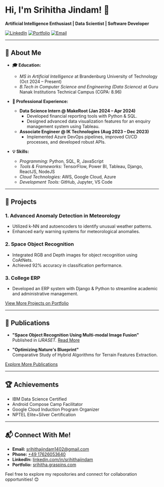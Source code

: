 # Hi, I'm Srihitha Jindam! 👋

**Artificial Intelligence Enthusiast | Data Scientist | Software Developer**

[![LinkedIn](https://img.shields.io/badge/LinkedIn-Connect-blue)](https://www.linkedin.com/in/srihithajindam)
[![Portfolio](https://img.shields.io/badge/Portfolio-Visit-green)](https://srihitha.graspins.com/)
[![Email](https://img.shields.io/badge/Email-Contact-red)](mailto:srihithajindam1402@gmail.com)

---

## 🌟 About Me
- **🎓 Education:**  
  - *MS in Artificial Intelligence* at Brandenburg University of Technology (Oct 2024 – Present)  
  - *B.Tech in Computer Science and Engineering (Data Science)* at Guru Nanak Institutions Technical Campus (CGPA: 8.96)

- **💼 Professional Experience:**  
  - **Data Science Intern @ MakeRoot (Jan 2024 – Apr 2024)**  
    - Developed financial reporting tools with Python & SQL.  
    - Designed advanced data visualization features for an enquiry management system using Tableau.  
  - **Associate Engineer @ IK Technologies (Aug 2023 – Dec 2023)**  
    - Implemented Azure DevOps pipelines, improved CI/CD processes, and developed robust APIs.

- **💡 Skills:**  
  - *Programming:* Python, SQL, R, JavaScript  
  - *Tools & Frameworks:* TensorFlow, Power BI, Tableau, Django, ReactJS, NodeJS  
  - *Cloud Technologies:* AWS, Google Cloud, Azure  
  - *Development Tools:* GitHub, Jupyter, VS Code

---

## 🚀 Projects
### **1. Advanced Anomaly Detection in Meteorology**
- Utilized k-NN and autoencoders to identify unusual weather patterns.  
- Enhanced early warning systems for meteorological anomalies.  

### **2. Space Object Recognition**
- Integrated RGB and Depth images for object recognition using CoAtNets.  
- Achieved 92% accuracy in classification performance.

### **3. College ERP**
- Developed an ERP system with Django & Python to streamline academic and administrative management.  

[View More Projects on Portfolio](https://srihitha.graspins.com/)

---

## 📜 Publications
- **"Space Object Recognition Using Multi-modal Image Fusion"**  
  Published in *IJRASET.* [Read More](https://www.ijraset.com/best-journal/space-object-recognition-using-multi-modal-image-fusion-and-stacking-of-coatnets)  

- **"Optimizing Nature's Blueprint"**  
  Comparative Study of Hybrid Algorithms for Terrain Features Extraction.  

[Explore More Publications](https://zenodo.org/records/10101567)

---

## 🏆 Achievements
- IBM Data Science Certified  
- Android Compose Camp Facilitator  
- Google Cloud Induction Program Organizer  
- NPTEL Elite+Silver Certification

---

## 📬 Connect With Me!
- **Email:** [srihithajindam1402@gmail.com](mailto:srihithajindam1402@gmail.com)  
- **Phone:** [+49 17626053640](tel:+4917626053640)  
- **LinkedIn:** [linkedin.com/in/srihithajindam](https://www.linkedin.com/in/srihithajindam)  
- **Portfolio:** [srihitha.graspins.com](https://srihitha.graspins.com/)  

Feel free to explore my repositories and connect for collaboration opportunities! 😊
